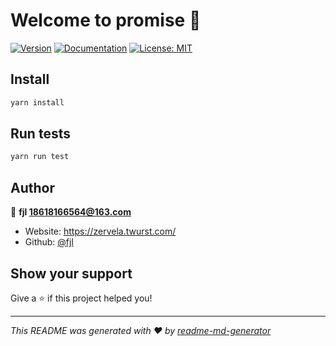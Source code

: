 # Welcome to promise 👋
[![Version](https://img.shields.io/npm/v/promise.svg)](https://www.npmjs.com/package/promise)
[![Documentation](https://img.shields.io/badge/documentation-yes-brightgreen.svg)](https://juejin.cn/post/7043758954496655397)
[![License: MIT](https://img.shields.io/badge/License-MIT-yellow.svg)](#)

## Install

```sh
yarn install
```

## Run tests

```sh
yarn run test
```

## Author

👤 **fjl <18618166564@163.com>**

* Website: https://zervela.twurst.com/
* Github: [@fjl](https://github.com/fjl)

## Show your support

Give a ⭐️ if this project helped you!


***
_This README was generated with ❤️ by [readme-md-generator](https://github.com/kefranabg/readme-md-generator)_